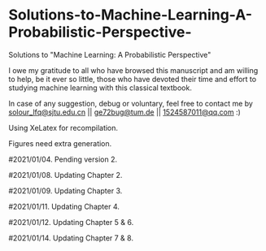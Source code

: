 # Solutions-to-Machine-Learning-A-Probabilistic-Perspective-

Solutions to "Machine Learning: A Probabilistic Perspective"

I owe my gratitude to all who have browsed this manuscript and am willing to help, be it ever so little, those who have devoted their time and effort to studying machine learning with this classical textbook. 

In case of any suggestion, debug or voluntary, feel free to contact me by solour_lfq@sjtu.edu.cn || ge72bug@tum.de || 1524587011@qq.com
:)

Using XeLatex for recompilation.

Figures need extra generation.

#2021/01/04.
Pending version 2.

#2021/01/08.
Updating Chapter 2.

#2021/01/09.
Updating Chapter 3.

#2021/01/11.
Updating Chapter 4.

#2021/01/12.
Updating Chapter 5 & 6.

#2021/01/14.
Updating Chapter 7 & 8.
